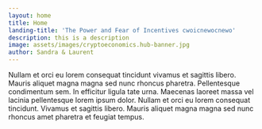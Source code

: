 ```yaml
---
layout: home
title: Home
landing-title: 'The Power and Fear of Incentives cwoicnewocnewo'
description: this is a description
image: assets/images/cryptoeconomics.hub-banner.jpg
author: Sandra & Laurent
---
```


Nullam et orci eu lorem consequat tincidunt vivamus et sagittis libero. Mauris aliquet magna magna sed nunc rhoncus pharetra. Pellentesque condimentum sem. In efficitur ligula tate urna. Maecenas laoreet massa vel lacinia pellentesque lorem ipsum dolor. Nullam et orci eu lorem consequat tincidunt. Vivamus et sagittis libero. Mauris aliquet magna magna sed nunc rhoncus amet pharetra et feugiat tempus.
